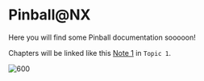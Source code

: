 # Pinball@NX
Here you will find some Pinball documentation sooooon!

Chapters will be linked like this [Note 1](_Personal/Projekte/pinball-at-nx/docs/Topic%201/Note%201.md) in `Topic 1`.

![600](_Personal/Projekte/pinball-at-nx/docs/_attachments/index_-20240627.png)


